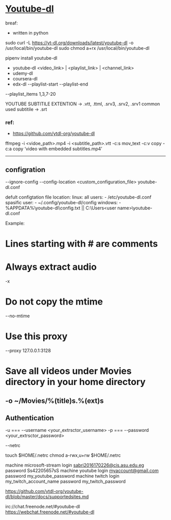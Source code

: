 [Youtube-dl](https://yt-dl.org)
===============================
breaf:
- written in python




sudo curl -L https://yt-dl.org/downloads/latest/youtube-dl -o /usr/local/bin/youtube-dl
sudo chmod a+rx /usr/local/bin/youtube-dl

pipenv install youtube-dl


- youtube-dl <video_link> | <playlist_link> | <channel_link>
- udemy-dl
- coursera-dl
- edx-dl
--playlist-start
--playlist-end



--playlist_items 1,3,7-20



YOUTUBE SUBTITILE EXTENTION -> .vtt, .ttml, .srv3, .srv2, .srv1
common used subtitile -> .srt



### ref:
- https://github.com/ytdl-org/youtube-dl

<!-- combine the separate .vtt subtitle file and .mp4 video file into a single video file. -->
ffmpeg -i <vidoe_path>.mp4 -i <subtitle_path>.vtt -c:s mov_text -c:v copy -c:a copy ‘video with embedded subtitles.mp4’


-----------------------------------------------------------------------------------------------------------------------------
## configration

--ignore-config
--config-location <custom_configuration_file>
youtube-dl.conf

defult configtation file location:
linux:
    all users:
        - /etc/youtube-dl.conf
    spasific user:
        - ~/.config/youtube-dl/config
windows:
    - %APPDATA%\youtube-dl\config.txt || C:\Users\<user name>\youtube-dl.conf


Example:
# Lines starting with # are comments

# Always extract audio
-x

# Do not copy the mtime
--no-mtime

# Use this proxy
--proxy 127.0.0.1:3128

# Save all videos under Movies directory in your home directory
-o ~/Movies/%(title)s.%(ext)s
-----------------------------------------------------------------------------------------------------------------------------
## Authentication

-u === --username <your_extrsctor_username>
-p === --password <your_extrsctor_password>




--netrc

touch $HOME/.netrc
chmod a-rwx,u+rw $HOME/.netrc


machine microsoft-stream login sabri2016170226@cis.asu.edu.eg password Ss42205657sS
machine youtube login myaccount@gmail.com password my_youtube_password
machine twitch login my_twitch_account_name password my_twitch_password



https://github.com/ytdl-org/youtube-dl/blob/master/docs/supportedsites.md


irc://chat.freenode.net/#youtube-dl
https://webchat.freenode.net/#youtube-dl